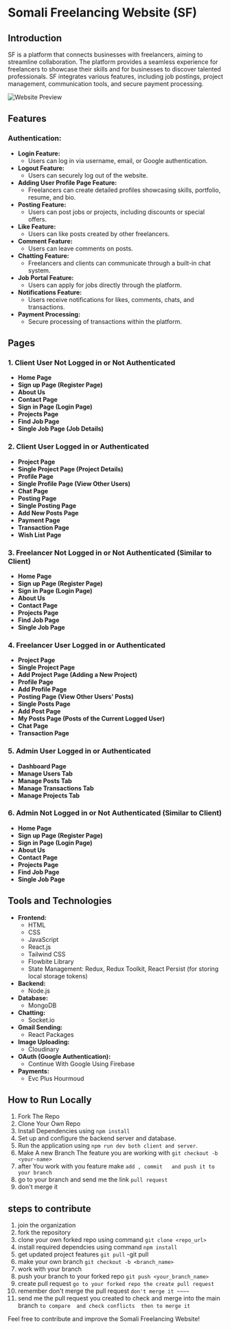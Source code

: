 # Somali Freelancing Website (SF)

## Introduction
SF is a platform that connects businesses with freelancers, aiming to streamline collaboration. The platform provides a seamless experience for freelancers to showcase their skills and for businesses to discover talented professionals. SF integrates various features, including job postings, project management, communication tools, and secure payment processing.

![Website Preview](/food-delivery/src/assets/project.png)

## Features

### Authentication:
- **Login Feature:**
  - Users can log in via username, email, or Google authentication.
- **Logout Feature:**
  - Users can securely log out of the website.
- **Adding User Profile Page Feature:**
  - Freelancers can create detailed profiles showcasing skills, portfolio, resume, and bio.
- **Posting Feature:**
  - Users can post jobs or projects, including discounts or special offers.
- **Like Feature:**
  - Users can like posts created by other freelancers.
- **Comment Feature:**
  - Users can leave comments on posts.
- **Chatting Feature:**
  - Freelancers and clients can communicate through a built-in chat system.
- **Job Portal Feature:**
  - Users can apply for jobs directly through the platform.
- **Notifications Feature:**
  - Users receive notifications for likes, comments, chats, and transactions.
- **Payment Processing:**
  - Secure processing of transactions within the platform.

## Pages

### 1. Client User Not Logged in or Not Authenticated
- **Home Page**
- **Sign up Page (Register Page)**
- **About Us**
- **Contact Page**
- **Sign in Page (Login Page)**
- **Projects Page**
- **Find Job Page**
- **Single Job Page (Job Details)**

### 2. Client User Logged in or Authenticated
- **Project Page**
- **Single Project Page (Project Details)**
- **Profile Page**
- **Single Profile Page (View Other Users)**
- **Chat Page**
- **Posting Page**
- **Single Posting Page**
- **Add New Posts Page**
- **Payment Page**
- **Transaction Page**
- **Wish List Page**

### 3. Freelancer Not Logged in or Not Authenticated (Similar to Client)
- **Home Page**
- **Sign up Page (Register Page)**
- **Sign in Page (Login Page)**
- **About Us**
- **Contact Page**
- **Projects Page**
- **Find Job Page**
- **Single Job Page**

### 4. Freelancer User Logged in or Authenticated
- **Project Page**
- **Single Project Page**
- **Add Project Page (Adding a New Project)**
- **Profile Page**
- **Add Profile Page**
- **Posting Page (View Other Users' Posts)**
- **Single Posts Page**
- **Add Post Page**
- **My Posts Page (Posts of the Current Logged User)**
- **Chat Page**
- **Transaction Page**

### 5. Admin User Logged in or Authenticated
- **Dashboard Page**
- **Manage Users Tab**
- **Manage Posts Tab**
- **Manage Transactions Tab**
- **Manage Projects Tab**

### 6. Admin Not Logged in or Not Authenticated (Similar to Client)
- **Home Page**
- **Sign up Page (Register Page)**
- **Sign in Page (Login Page)**
- **About Us**
- **Contact Page**
- **Projects Page**
- **Find Job Page**
- **Single Job Page**

## Tools and Technologies
- **Frontend:**
  - HTML
  - CSS
  - JavaScript
  - React.js
  - Tailwind CSS
  - Flowbite Library
  - State Management: Redux, Redux Toolkit, React Persist (for storing local storage tokens)
- **Backend:**
  - Node.js
- **Database:**
  - MongoDB
- **Chatting:**
  - Socket.io
- **Gmail Sending:**
  - React Packages
- **Image Uploading:**
  - Cloudinary
- **OAuth (Google Authentication):**
  - Continue With Google Using Firebase
- **Payments:**
  - Evc Plus Hourmoud

## How to Run Locally
1. Fork The Repo
2. Clone Your Own Repo
3. Install  Dependencies using `npm install`
4. Set up and configure the backend server and database.
4. Run the application using `npm run dev both client and server`.
5. Make A new Branch The feature you are working with `git checkout -b <your-name>`
6. after You work with you feature  make `add , commit   and push it to your branch`
7. go to your branch and send me the link `pull request`
8. don't merge it

steps to contribute 
----------------------
1. join the organization 
2. fork the repository 
3. clone your own forked repo  using command `git clone <repo_url>`
4. install required dependcies using command `npm install`
5. get updated project features  `git pull`
	-git pull 
6. make your own branch `git checkout -b <branch_name>`
7. work with your branch 
8. push your branch to your  forked repo `git push <your_branch_name>`
9. create pull request  `go to your forked repo the create pull request`
10.  remember don't merge the pull request  `don't merge it ~~~~`
11. send me the pull request you created to check and merge into the main 
			branch  `to compare  and check conflicts  then to merge it`


Feel free to contribute and improve the Somali Freelancing Website! 
